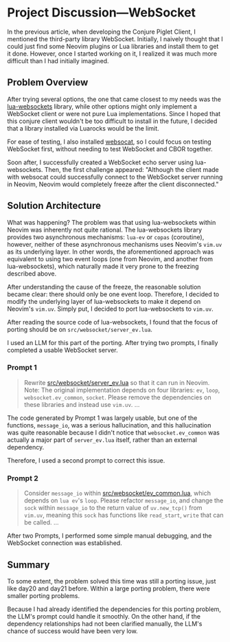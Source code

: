 # Project Discussion—WebSocket

In the previous article, when developing the Conjure Piglet Client, I mentioned the third-party library WebSocket. Initially, I naively thought that I could just find some Neovim plugins or Lua libraries and install them to get it done. However, once I started working on it, I realized it was much more difficult than I had initially imagined.

## Problem Overview

After trying several options, the one that came closest to my needs was the [lua-websockets](https://github.com/lipp/lua-websockets) library, while other options might only implement a WebSocket client or were not pure Lua implementations. Since I hoped that this conjure client wouldn't be too difficult to install in the future, I decided that a library installed via Luarocks would be the limit.

For ease of testing, I also installed [websocat](https://formulae.brew.sh/formula/websocat), so I could focus on testing WebSocket first, without needing to test WebSocket and CBOR together.

Soon after, I successfully created a WebSocket echo server using lua-websockets. Then, the first challenge appeared: "Although the client made with websocat could successfully connect to the WebSocket server running in Neovim, Neovim would completely freeze after the client disconnected."

## Solution Architecture

What was happening? The problem was that using lua-websockets within Neovim was inherently not quite rational. The lua-websockets library provides two asynchronous mechanisms: `lua-ev` or `copas` (coroutine), however, neither of these asynchronous mechanisms uses Neovim's `vim.uv` as its underlying layer. In other words, the aforementioned approach was equivalent to using two event loops (one from Neovim, and another from lua-websockets), which naturally made it very prone to the freezing described above.

After understanding the cause of the freeze, the reasonable solution became clear: there should only be one event loop. Therefore, I decided to modify the underlying layer of lua-websockets to make it depend on Neovim's `vim.uv`. Simply put, I decided to port lua-websockets to `vim.uv`.

After reading the source code of lua-websockets, I found that the focus of porting should be on `src/websocket/server_ev.lua`.

I used an LLM for this part of the porting. After trying two prompts, I finally completed a usable WebSocket server.

### Prompt 1

> Rewrite [src/websocket/server_ev.lua](https://github.com/lipp/lua-websockets/blob/master/src/websocket/server_ev.lua) so that it can run in Neovim. Note: The original implementation depends on four libraries: `ev`, `loop`, `websocket.ev_common`, `socket`. Please remove the dependencies on these libraries and instead use `vim.uv`. …

The code generated by Prompt 1 was largely usable, but one of the functions, `message_io`, was a serious hallucination, and this hallucination was quite reasonable because I didn't notice that `websocket.ev_common` was actually a major part of `server_ev.lua` itself, rather than an external dependency.

Therefore, I used a second prompt to correct this issue.

### Prompt 2

> Consider `message_io` within [src/websocket/ev_common.lua](https://github.com/lipp/lua-websockets/blob/master/src/websocket/ev_common.lua), which depends on `lua ev`'s `loop`. Please refactor `message_io`, and change the `sock` within `message_io` to the return value of `uv.new_tcp()` from `vim.uv`, meaning this `sock` has functions like `read_start`, `write` that can be called. ...

After two Prompts, I performed some simple manual debugging, and the WebSocket connection was established.

## Summary

To some extent, the problem solved this time was still a porting issue, just like day20 and day21 before. Within a large porting problem, there were smaller porting problems.

Because I had already identified the dependencies for this porting problem, the LLM's prompt could handle it smoothly. On the other hand, if the dependency relationships had not been clarified manually, the LLM's chance of success would have been very low.
